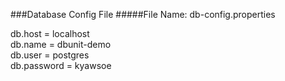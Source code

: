 ###Database Config File
#####File Name: db-config.properties

db.host = localhost\
db.name = dbunit-demo\
db.user = postgres\
db.password = kyawsoe